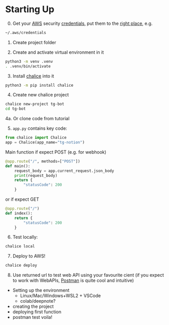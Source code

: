 # Starting Up

0. Get your [AWS](https://aws.amazon.com/console/) security [credentials](https://console.aws.amazon.com/iam/home#/security_credentials),
 put them to the [right place](https://boto3.amazonaws.com/v1/documentation/api/latest/guide/credentials.html),
 e.g.

 ```bash
 ~/.aws/credentials
 ```

1. Create project folder

2. Create and activate virtual environment in it

```bash
python3 -m venv .venv
. .venv/bin/activate
```

3. Install [chalice](https://aws.github.io/chalice/) into it

```bash
python3 -m pip install chalice
```

4. Create new chalice project

```bash
chalice new-project tg-bot
cd tg-bot
```

4a. Or clone code from tutorial

5. `app.py` contains key code:

```python
from chalice import Chalice
app = Chalice(app_name="tg-notion")
```

Main function if expect POST (e.g. for webhook)

```python
@app.route("/", methods=["POST"])
def main():
    request_body = app.current_request.json_body
    print(request_body)
    return {
        "statusCode": 200
    }
```
 or if expect GET

```python
@app.route("/")
def index():
    return {
        "statusCode": 200
    }
```

6. Test locally:

```bash
chalice local
```

7. Deploy to AWS!

```bash
chalice deploy
```

8. Use returned url to test web API using your favourite cient (if you expect to work with WebAPIs, [Postman](https://www.postman.com/downloads/) is quite cool and intuitive)


* Setting up the environment
    * Linux/Mac/Windows+WSL2 + VSCode
    * colab/deepnote?
* creating the project
* deploying first function
* postman test voila!